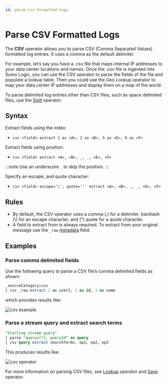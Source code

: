 ```yaml
---
id: parse-csv-formatted-logs
---
```


# Parse CSV Formatted Logs

The **CSV** operator allows you to parse CSV (Comma Separated Values) formatted log entries. It uses a comma as the default delimiter.

For example, let’s say you have a .csv file that maps internal IP addresses to your data center locations and names. Once the .csv file is ingested into Sumo Logic, you can use the CSV operator to parse the fields of the file and populate a lookup table. Then you could use the Geo Lookup operator to map your data center IP addresses and display them on a map of the world.

To parse delimited log entries other than CSV files, such as space delimited files, use the [Split](parse-delimited-logs-using-split.md) operator.

## Syntax

Extract fields using the index:

* `csv <field> extract 1 as <A>, 2 as <B>, 5 as <E>, 6 as <F>`

Extract fields using position:

* `csv <field> extract <A>, <B>, _, _, <E>, <F>`

:::note
Use an underscore `_` to skip the position.
:::

Specify an escape, and quote character:

* `csv <field> escape='\', quote=''' extract <A>, <B>, _, _, <E>, <F>`

## Rules

* By default, the CSV operator uses a comma (,) for a delimiter, backlash (\\) for an escape character, and (“) quote for a quote character.
* A field to extract from is always required. To extract from your original message use the `_raw` [metadata](../../get-started-with-search/search-basics/built-in-metadata.md) field.

## Examples

### Parse comma delimited fields

Use the following query to parse a CSV file’s comma delimited fields as
shown:

```sql
_sourceCategory=csv
| csv _raw extract 1 as user2, 2 as id, 3 as name
```

which provides results like:

![csv example](/img/snippet/query-search/csv_example1.png)

### Parse a stream query and extract search terms

```sql
"Starting stream query"
| parse "query=[*], queryId" as query
| csv query extract searchTerms, op1, op2, op3
```

This produces results like:

![csv operator](/img/snippet/query-search/csv_operator_example_695x65.png)

For more information on parsing CSV files, see [Lookup](../search-operators/lookup-classic.md) operator and [Save](../search-operators/save-lookups-classic.md) operator.
